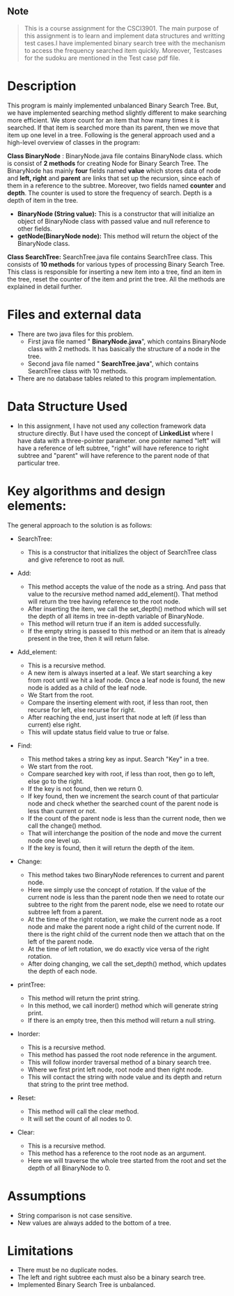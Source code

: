 ## Note
>This is a course assignment for the CSCI3901. The main purpose of this assignment is to learn and implement data structures and writting test cases.I have implemented binary search tree with the mechanism to access the frequency searched item quickly.
Moreover, Testcases for the sudoku are mentioned in the Test case pdf file.

# Description

This program is mainly implemented unbalanced Binary Search Tree. But, we have implemented searching method slightly different to make searching more efficient. We store count for an item that how many times it is searched. If that item is searched more than its parent, then we move that item up one level in a tree. Following is the general approach used and a high-level overview of classes in the program:

**Class BinaryNode** : BinaryNode.java file contains BinaryNode class. which is consist of **2 methods** for creating Node for Binary Search Tree. The BinaryNode has mainly **four** fields named **value** which stores data of node and **left, right** and **parent** are links that set up the recursion, since each of them in a reference to the subtree. Moreover, two fields named **counter** and **depth**. The counter is used to store the frequency of search. Depth is a depth of item in the tree.

- **BinaryNode (String value):** This is a constructor that will initialize an object of BinaryNode class with passed value and null reference to other fields.
- **getNode(BinaryNode node):** This method will return the object of the BinaryNode class.

**Class SearchTree:** SearchTree.java file contains SearchTree class. This consists of **10 methods** for various types of processing Binary Search Tree. This class is responsible for inserting a new item into a tree, find an item in the tree, reset the counter of the item and print the tree. All the methods are explained in detail further.

# Files and external data

- There are two java files for this problem.
  - First java file named &quot; **BinaryNode.java**&quot;, which contains BinaryNode class with 2 methods. It has basically the structure of a node in the tree.
  - Second java file named &quot; **SearchTree.java**&quot;, which contains SearchTree class with 10 methods.
- There are no database tables related to this program implementation.

# Data Structure Used

- In this assignment, I have not used any collection framework data structure directly. But I have used the concept of **LinkedList** where I have data with a three-pointer parameter. one pointer named &quot;left&quot; will have a reference of left subtree, &quot;right&quot; will have reference to right subtree and &quot;parent&quot; will have reference to the parent node of that particular tree.

# Key algorithms and design elements:

The general approach to the solution is as follows:

- SearchTree:
  - This is a constructor that initializes the object of SearchTree class and give reference to root as null.
- Add:
  - This method accepts the value of the node as a string. And pass that value to the recursive method named add\_element(). That method will return the tree having reference to the root node.
  - After inserting the item, we call the set\_depth() method which will set the depth of all items in tree in-depth variable of BinaryNode.
  - This method will return true if an item is added successfully.
  - If the empty string is passed to this method or an item that is already present in the tree, then it will return false.
- Add_element:
  - This is a recursive method.
  - A new item is always inserted at a leaf. We start searching a key from root until we hit a leaf node. Once a leaf node is found, the new node is added as a child of the leaf node.
  - We Start from the root.
  - Compare the inserting element with root, if less than root, then recurse for left, else recurse for right.
  - After reaching the end, just insert that node at left (if less than current) else right.
  - This will update status field value to true or false.
- Find:
  - This method takes a string key as input. Search &quot;Key&quot; in a tree.
  - We start from the root.
  - Compare searched key with root, if less than root, then go to left, else go to the right.
  - If the key is not found, then we return 0.
  - If key found, then we increment the search count of that particular node and check whether the searched count of the parent node is less than current or not.
  - If the count of the parent node is less than the current node, then we call the change() method.
  - That will interchange the position of the node and move the current node one level up.
  - If the key is found, then it will return the depth of the item.

- Change:
  - This method takes two BinaryNode references to current and parent node.
  - Here we simply use the concept of rotation. If the value of the current node is less than the parent node then we need to rotate our subtree to the right from the parent node, else we need to rotate our subtree left from a parent.
  - At the time of the right rotation, we make the current node as a root node and make the parent node a right child of the current node. If there is the right child of the current node then we attach that on the left of the parent node.
  - At the time of left rotation, we do exactly vice versa of the right rotation.
  - After doing changing, we call the set\_depth() method, which updates the depth of each node.
- printTree:
  - This method will return the print string.
  - In this method, we call inorder() method which will generate string print.
  - If there is an empty tree, then this method will return a null string.
- Inorder:
  - This is a recursive method.
  - This method has passed the root node reference in the argument.
  - This will follow inorder traversal method of a binary search tree.
  - Where we first print left node, root node and then right node.
  - This will contact the string with node value and its depth and return that string to the print tree method.
- Reset:
  - This method will call the clear method.
  - It will set the count of all nodes to 0.
- Clear:
  - This is a recursive method.
  - This method has a reference to the root node as an argument.
  - Here we will traverse the whole tree started from the root and set the depth of all BinaryNode to 0.

# Assumptions

- String comparison is not case sensitive.
- New values are always added to the bottom of a tree.

# Limitations

- There must be no duplicate nodes.
- The left and right subtree each must also be a binary search tree.
- Implemented Binary Search Tree is unbalanced.
